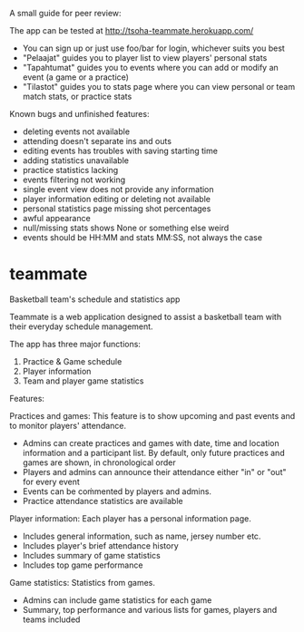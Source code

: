 A small guide for peer review:

The app can be tested at http://tsoha-teammate.herokuapp.com/

- You can sign up or just use foo/bar for login, whichever suits you best
- "Pelaajat" guides you to player list to view players' personal stats
- "Tapahtumat" guides you to events where you can add or modify an event (a game or a practice)
- "Tilastot" guides you to stats page where you can view personal or team match stats, or practice stats

Known bugs and unfinished features:
* deleting events not available
* attending doesn't separate ins and outs
* editing events has troubles with saving starting time
* adding statistics unavailable
* practice statistics lacking
* events filtering not working
* single event view does not provide any information
* player information editing or deleting not available
* personal statistics page missing shot percentages
* awful appearance
* null/missing stats shows None or something else weird
* events should be HH:MM and stats MM:SS, not always the case

# teammate
Basketball team's schedule and statistics app

Teammate is a web application designed to assist a basketball team with their everyday schedule management.

The app has three major functions:
1) Practice & Game schedule
2) Player information
3) Team and player game statistics 

Features:

Practices and games:
This feature is to show upcoming and past events and to monitor players' attendance.
- Admins can create practices and games with date, time and location information and a participant list. By default, only future practices and games are shown, in chronological order
- Players and admins can announce their attendance either "in" or "out" for every event
- Events can be coḿmented by players and admins.
- Practice attendance statistics are available

Player information:
Each player has a personal information page.
- Includes general information, such as name, jersey number etc.
- Includes player's brief attendance history 
- Includes summary of game statistics
- Includes top game performance

Game statistics:
Statistics from games.
- Admins can include game statistics for each game
- Summary, top performance and various lists for games, players and teams included

